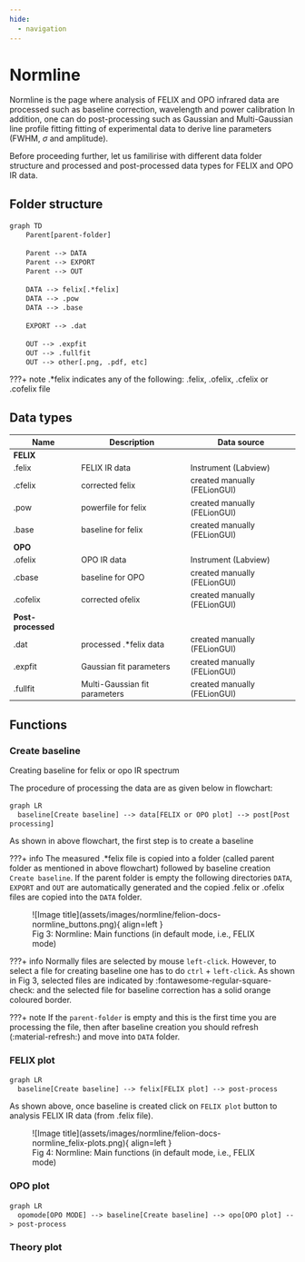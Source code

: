 ```yaml
---
hide:
  - navigation
---
```

# Normline

Normline is the page where analysis of FELIX and OPO infrared data are processed such as baseline correction, wavelength and power calibration
In addition, one can do post-processing such as Gaussian and Multi-Gaussian line profile fitting fitting of experimental data to derive line parameters (FWHM, $\sigma$ and amplitude).

Before proceeding further, let us familirise with different data folder structure and processed and post-processed data types for FELIX and OPO IR data.

## Folder structure

```mermaid
graph TD
    Parent[parent-folder]

    Parent --> DATA
    Parent --> EXPORT
    Parent --> OUT
    
    DATA --> felix[.*felix]
    DATA --> .pow
    DATA --> .base

    EXPORT --> .dat

    OUT --> .expfit
    OUT --> .fullfit
    OUT --> other[.png, .pdf, etc]

```

???+ note
    .*felix indicates any of the following: .felix, .ofelix, .cfelix or .cofelix file

## Data types

| Name | Description | Data source |
| --- | --- | --- |
| __FELIX__
| .felix   | FELIX IR data | Instrument (Labview) |
| .cfelix  | corrected felix | created manually (FELionGUI) |
| .pow     | powerfile for felix | created manually (FELionGUI) |
| .base    | baseline for felix | created manually (FELionGUI) |
| __OPO__
| .ofelix  | OPO IR data | Instrument (Labview) |
| .cbase   | baseline for OPO | created manually (FELionGUI) |
| .cofelix | corrected ofelix | created manually (FELionGUI) |
| __Post-processed__
| .dat    | processed .*felix data | created manually (FELionGUI) |
| .expfit | Gaussian fit parameters | created manually (FELionGUI) |
| .fullfit | Multi-Gaussian fit parameters | created manually (FELionGUI) |

## Functions

### Create baseline

Creating baseline for felix or opo IR spectrum

The procedure of processing the data are as given below in flowchart:

```mermaid
graph LR
  baseline[Create baseline] --> data[FELIX or OPO plot] --> post[Post processing]
```

As shown in above flowchart, the first step is to create a baseline

???+ info
    The measured .*felix file is copied into a folder (called parent folder as mentioned in above flowchart) followed by baseline creation `Create baseline`.
    If the parent folder is empty the following directories `DATA`, `EXPORT` and `OUT` are automatically generated and the copied .felix or .ofelix files are copied into the `DATA` folder.

<figure markdown>
  ![Image title](assets/images/normline/felion-docs-normline_buttons.png){ align=left }
  <figcaption>Fig 3: Normline: Main functions (in default mode, i.e., FELIX mode)</figcaption>
</figure>

???+ info
    Normally files are selected by mouse `left-click`. However, to select a file for creating baseline one has to do `ctrl` + `left-click`.
    As shown in Fig 3, selected files are indicated by :fontawesome-regular-square-check: and the selected file for baseline correction has a solid orange coloured border.

???+ note
    If the `parent-folder` is empty and this is the first time you are processing the file, then after baseline creation you should refresh (:material-refresh:) and move into `DATA` folder.

### FELIX plot

```mermaid
graph LR
  baseline[Create baseline] --> felix[FELIX plot] --> post-process
```

As shown above, once baseline is created click on `FELIX plot` button to analysis FELIX IR data (from .felix file).

<figure markdown>
  ![Image title](assets/images/normline/felion-docs-normline_felix-plots.png){ align=left }
  <figcaption>Fig 4: Normline: Main functions (in default mode, i.e., FELIX mode)</figcaption>
</figure>

### OPO plot

```mermaid
graph LR
  opomode[OPO MODE] --> baseline[Create baseline] --> opo[OPO plot] --> post-process
```

### Theory plot
